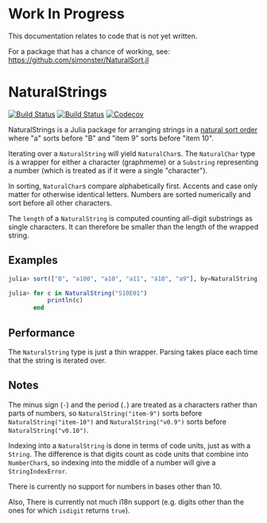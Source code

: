 # Work In Progress

This documentation relates to code that is not yet written.

For a package that has a chance of working, see: https://github.com/simonster/NaturalSort.jl

# NaturalStrings

[![Build Status](https://travis-ci.com/perrutquist/NaturalStrings.jl.svg?branch=master)](https://travis-ci.com/perrutquist/NaturalStrings.jl)
[![Build Status](https://ci.appveyor.com/api/projects/status/github/perrutquist/NaturalStrings.jl?svg=true)](https://ci.appveyor.com/project/perrutquist/NaturalStrings-jl)
[![Codecov](https://codecov.io/gh/perrutquist/NaturalStrings.jl/branch/master/graph/badge.svg)](https://codecov.io/gh/perrutquist/NaturalStrings.jl)

NaturalStrings is a Julia package for arranging strings in a [natural sort order](https://en.wikipedia.org/wiki/Natural_sort_order) where "a" sorts before "B" and "item 9" sorts before "item 10".

Iterating over a `NaturalString` will yield `NaturalChar`s. The `NaturalChar` type is a wrapper for either a character (graphmeme) or a `Substring` representing a number (which is treated as if it were a single "character").

In sorting, `NaturalChar`s compare alphabetically first. Accents and case only matter for otherwise identical letters. Numbers are sorted numerically and sort before all other characters.

The `length` of a `NaturalString` is computed counting all-digit substrings as single characters. It can therefore be smaller than the length of the wrapped string.

## Examples

```julia
julia> sort(["B", "a100", "a10", "a11", "á10", "a9"], by=NaturalString)
```

```julia
julia> for c in NaturalString("S10E01")
           println(c)
       end
```

## Performance

The `NaturalString` type is just a thin wrapper. Parsing takes place each time that the string is iterated over.

## Notes

The minus sign (`-`) and the period (`.`) are treated as a characters rather than parts of numbers, so `NaturalString("item-9")` sorts before `NaturalString("item-10")` and  `NaturalString("v0.9")` sorts before `NaturalString("v0.10")`.

Indexing into a `NaturalString` is done in terms of code units, just as with a `String`. The difference is that digits count as code units that combine into `NumberChar`s, so indexing into the middle of a number will give a `StringIndexError`.

There is currently no support for numbers in bases other than 10.

Also, There is currently not much i18n support (e.g. digits other than the ones for which `isdigit` returns `true`).
